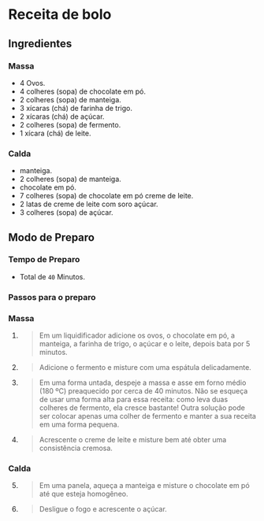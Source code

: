 # Receita de bolo

## Ingredientes
### Massa
* 4 Ovos.
* 4 colheres (sopa) de chocolate em pó.
* 2 colheres (sopa) de manteiga.
* 3 xícaras (chá) de farinha de trigo.
* 2 xícaras (chá) de açúcar.
* 2 colheres (sopa) de fermento.
* 1 xícara (chá) de leite.

### Calda 
* manteiga.
* 2 colheres (sopa) de manteiga.
* chocolate em pó.
* 7 colheres (sopa) de chocolate em pó
creme de leite.
* 2 latas de creme de leite com soro
açúcar.
* 3 colheres (sopa) de açúcar.

## Modo de Preparo 

### Tempo de Preparo
* Total de ```40``` Minutos.

### Passos para o preparo
### Massa
1. >Em um liquidificador adicione os ovos, o chocolate em pó, a manteiga, a farinha de trigo, o açúcar e o leite, depois bata por 5 minutos.


2. >Adicione o fermento e misture com uma espátula delicadamente.

3. >Em uma forma untada, despeje a massa e asse em forno médio (180 ºC) preaquecido por cerca de 40 minutos. Não se esqueça de usar uma forma alta para essa receita: como leva duas colheres de fermento, ela cresce bastante! Outra solução pode ser colocar apenas uma colher de fermento e manter a sua receita em uma forma pequena.

4. >Acrescente o creme de leite e misture bem até obter uma consistência cremosa.

### Calda
5. >Em uma panela, aqueça a manteiga e misture o chocolate em pó até que esteja homogêneo.

6. >Desligue o fogo e acrescente o açúcar.